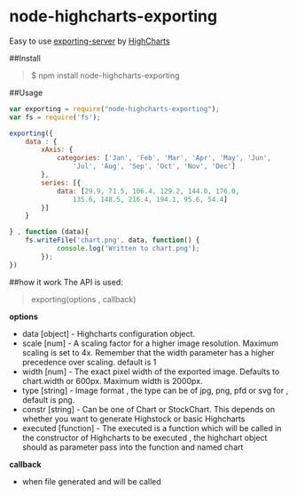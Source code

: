 # node-highcharts-exporting
Easy to use [exporting-server](https://github.com/highslide-software/highcharts.com/tree/master/exporting-server/phantomjs) by [HighCharts](http://www.highcharts.com/component/content/article/2-news/52-serverside-generated-charts)

##Install
> $ npm install node-highcharts-exporting

##Usage
``` javascript
var exporting = require("node-highcharts-exporting");
var fs = require('fs');

exporting({
    data : {
        xAxis: {
            categories: ['Jan', 'Feb', 'Mar', 'Apr', 'May', 'Jun',
                'Jul', 'Aug', 'Sep', 'Oct', 'Nov', 'Dec']
        },
        series: [{
            data: [29.9, 71.5, 106.4, 129.2, 144.0, 176.0,
                135.6, 148.5, 216.4, 194.1, 95.6, 54.4]
        }]
    }

} , function (data){
    fs.writeFile('chart.png', data, function() {
            console.log('Written to chart.png');
        });
})
```

##how it work
The API is used:
> exporting(options , callback)

**options**
- data [object]       - Highcharts configuration object.
- scale [num]      - A scaling factor for a higher image resolution. Maximum scaling is set to 4x. Remember that the width parameter has a higher precedence over scaling. default is 1
- width [num]       - The exact pixel width of the exported image. Defaults to chart.width or 600px. Maximum width is 2000px.
- type [string]       - Image format , the type can be of jpg, png, pfd or svg for , default is png.
- constr [string]      - Can be one of Chart or StockChart. This depends on whether you want to generate Highstock or basic Highcharts
- executed [function]   - The executed is a function which will be called in the constructor of Highcharts to be executed , the highchart object should  as parameter pass into the function and named chart

**callback**
-  when file generated and will be called


